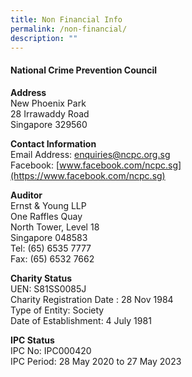 ```yaml
---
title: Non Financial Info
permalink: /non-financial/
description: ""
---
```

#### National Crime Prevention Council

**Address**  
New Phoenix Park  
28 Irrawaddy Road  
Singapore 329560

**Contact Information**  
Email Address: [enquiries@ncpc.org.sg](mailto:enquiries@ncpc.org.sg)  
Facebook: [www.facebook.com/ncpc.sg](https://www.facebook.com/ncpc.sg)

**Auditor**  
Ernst & Young LLP  
One Raffles Quay  
North Tower, Level 18  
Singapore 048583  
Tel: (65) 6535 7777  
Fax: (65) 6532 7662

**Charity Status**  
UEN: S81SS0085J  
Charity Registration Date : 28 Nov 1984  
Type of Entity: Society  
Date of Establishment: 4 July 1981

**IPC Status**  
IPC No: IPC000420  
IPC Period: 28 May 2020 to 27 May 2023
